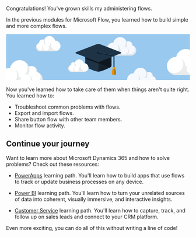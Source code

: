 Congratulations! You've grown skills my administering flows.

In the previous modules for Microsoft Flow, you learned how to build simple and more complex flows.


![Congratulations](../media/6-heading.png)


Now you've learned how to take care of them when things aren't quite right. You learned how to:
- Troubleshoot common problems with flows.
- Export and import flows.
- Share button flow with other team members.
- Monitor flow activity.

## Continue your journey

Want to learn more about Microsoft Dynamics 365 and how to solve problems? Check out these resources:

- [PowerApps](https://docs.microsoft.com/learn/paths/create-powerapps/) learning path. You'll learn how to build apps that use flows to track or update business processes on any device. 

- [Power BI](https://docs.microsoft.com/learn/modules/get-started-with-power-bi/) learning path.  You'll learn how to turn your unrelated sources of data into coherent, visually immersive, and interactive insights.

- [Customer Service](https://docs.microsoft.com/learn/modules/get-started-with-dynamics-365-for-customer-service/index) learning path.  You'll learn how to capture, track, and follow up on sales leads and connect to your CRM platform.

Even more exciting, you can do all of this without writing a line of code!